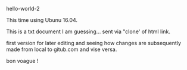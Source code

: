  hello-world-2



This time using Ubunu 16.04.

 This is a txt document I am guessing... sent via "clone'
 of html link.

first version for later editing and seeing how changes are subsequently made
 from local to gitub.com and vise versa.

bon voague !
